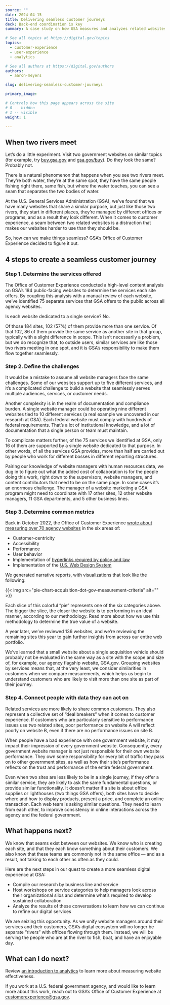 ```yaml
---
source: ""
date: 2024-04-15
title: Delivering seamless customer journeys
deck: Back-end coordination is key
summary: A case study on how GSA measures and analyzes related websites to create a more seamless customer journey.

# See all topics at https://digital.gov/topics
topics:
  - customer-experience
  - user-experience
  - analytics

# See all authors at https://digital.gov/authors
authors:
  - aaron-meyers

slug: delivering-seamless-customer-journeys

primary_image: 

# Controls how this page appears across the site
# 0 -- hidden
# 1 -- visible
weight: 1

---
```


## When two rivers meet

Let’s do a little experiment. Visit two government websites on similar topics (for example, try [buy.gsa.gov](https://buy.gsa.gov/) and [gsa.gov/buy](https://www.gsa.gov/buy-through-us)). Do they look the same? Probably not.

There is a natural phenomenon that happens when you see two rivers meet. They’re both water, they’re at the same spot, they have the same people fishing right there, same fish, but where the water touches, you can see a seam that separates the two bodies of water.

At the U.S. General Services Administration (GSA), we’ve found that we have many websites that share a similar purpose, but just like those two rivers, they start in different places, they’re managed by different offices or programs, and as a result they look different. When it comes to customer experience, a seam between two related websites is a distraction that makes our websites harder to use than they should be.

So, how can we make things seamless? GSA’s Office of Customer Experience decided to figure it out.

## 4 steps to create a seamless customer journey

### Step 1. Determine the services offered

The Office of Customer Experience conducted a high-level content analysis on GSA’s 184 public-facing websites to determine the services each site offers. By coupling this analysis with a manual review of each website, we’ve identified 75 separate services that GSA offers to the public across all agency websites.

Is each website dedicated to a single service? No.

Of those 184 sites, 102 (57%) of them provide more than one service. Of that 102, 86 of them provide the same service as another site in that group, typically with a slight difference in scope. This isn’t necessarily a problem, but we do recognize that, to outside users, similar services are like those two rivers meeting in one spot, and it is GSA’s responsibility to make them flow together seamlessly.

### Step 2. Define the challenges

It would be a mistake to assume all website managers face the same challenges. Some of our websites support up to five different services, and it’s a complicated challenge to build a website that seamlessly serves multiple audiences, services, or customer needs.

Another complexity is in the realm of documentation and compliance burden. A single website manager could be operating nine different websites tied to 10 different services (a real example we uncovered in our research at GSA). Each federal website must comply with hundreds of federal requirements. That’s a lot of institutional knowledge, and a lot of documentation that a single person or team must maintain.

To complicate matters further, of the 75 services we identified at GSA, only 16 of them are supported by a single website dedicated to that purpose. In other words, of all the services GSA provides, more than half are carried out by people who work for different bosses in different reporting structures.

Pairing our knowledge of website managers with human resources data, we dug in to figure out what the added cost of collaboration is for the people doing this work, right down to the supervisors, website managers, and content contributors that need to be on the same page. In some cases it’s an enormous challenge. The manager of a website marketing a GSA program might need to coordinate with 17 other sites, 12 other website managers, 11 GSA departments, and 5 other business lines.

### Step 3. Determine common metrics

Back in October 2022, the Office of Customer Experience [wrote about measuring over 70 agency websites](https://digital.gov/2022/10/07/taking-a-design-led-approach-to-digital-modernization/) in the six areas of:

* Customer-centricity
* Accessibility
* Performance
* User behavior
* Implementation of [hyperlinks required by policy and law](https://digital.gov/resources/required-web-content-and-links/)
* Implementation of the [U.S. Web Design System](https://designsystem.digital.gov/)

We generated narrative reports, with visualizations that look like the following:

{{< img src="pie-chart-acquisition-dot-gov-measurement-criteria" alt="" >}}

Each slice of this colorful “pie” represents one of the six categories above. The bigger the slice, the closer the website is to performing in an ideal manner, according to our methodology. Read more about how we use this methodology to determine the true value of a website.

A year later, we’ve reviewed 136 websites, and we’re reviewing the remaining sites this year to gain further insights from across our entire web portfolio.

We’ve learned that a small website about a single acquisition vehicle should probably not be evaluated in the same way as a site with the scope and size of, for example, our agency flagship website, GSA.gov. Grouping websites by services means that, at the very least, we consider similarities in customers when we compare measurements, which helps us begin to understand customers who are likely to visit more than one site as part of their journey.

### Step 4. Connect people with data they can act on

Related services are more likely to share common customers. They also represent a collective set of “deal breakers” when it comes to customer experience. If customers who are particularly sensitive to performance issues use two related sites, poor performance on website A will reflect poorly on website B, even if there are no performance issues on site B.

When people have a bad experience with one government website, it may impact their impression of every government website. Consequently, every government website manager is not just responsible for their own website performance. They own some responsibility for every bit of traffic they pass on to other government sites, as well as how their site’s performance reflects on the trust and performance of the entire federal government.

Even when two sites are less likely to be in a single journey, if they offer a similar service, they are likely to ask the same fundamental questions, or provide similar functionality. It doesn’t matter if a site is about office supplies or lighthouses (two things GSA offers), both sites have to decide where and how to display products, present a price, and complete an online transaction. Each web team is asking similar questions. They need to learn from each other, to improve consistency in online interactions across the agency and the federal government.

## What happens next?

We know that seams exist between our websites. We know who is creating each site, and that they each know something about their customers. We also know that these teams are commonly not in the same office — and as a result, not talking to each other as often as they could.

Here are the next steps in our quest to create a more seamless digital experience at GSA:

* Compile our research by business line and service
* Host workshops on service categories to help managers look across their organizational silos and determine what’s required to develop sustained collaboration
* Analyze the results of these conversations to learn how we can continue to refine our digital services

We are seizing this opportunity.  As we unify website managers around their services and their customers, GSA’s digital ecosystem will no longer be separate “rivers” with offices flowing through them. Instead, we will be serving the people who are at the river to fish, boat, and have an enjoyable day.

## What can I do next?

Review [an introduction to analytics](https://digital.gov/resources/an-introduction-to-analytics/) to learn more about measuring website effectiveness.

If you work at a U.S. federal government agency, and would like to learn more about this work, reach out to GSA’s Office of Customer Experience at customerexperience@gsa.gov.
